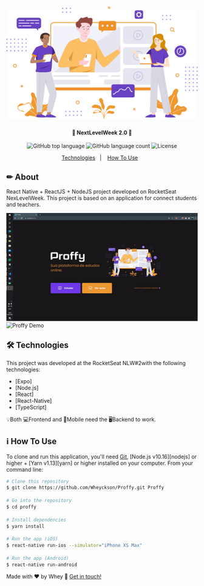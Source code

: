 <h1 align="center">
    <img alt="NextLevelWeek" title="#NextLevelWeek2" src="./assets/landing.svg" />
</h1>

<h4 align="center"> 
	🚀 NextLevelWeek 2.0 🚀 
</h4>

<p align="center">
	
  <img alt="GitHub top language" src="https://img.shields.io/github/languages/top/Wheyckson/prof.svg">

  <img alt="GitHub language count" src="https://img.shields.io/github/languages/count/Wheyckson/prof.svg">  

  <img alt="License" src="https://img.shields.io/badge/license-MIT-brightgreen">
   
</p>

<p align="center">
  <a href="#rocket-technologies">Technologies</a>&nbsp;&nbsp;&nbsp;|&nbsp;&nbsp;&nbsp;
  <a href="#information_source-how-to-use">How To Use</a>&nbsp;&nbsp;&nbsp;
</p>

## ✏ About
React Native + ReactJS + NodeJS project developed on RocketSeat NexLevelWeek. This project is based on an application for connect students and teachers.

<img src="./assets/web.gif" alt="Proffy Demo" width="600"/>
 <img src="./assets/mobile.gif" alt="Proffy Demo" height="320"/>

## 🛠 Technologies
This project was developed at the RocketSeat NLW#2with the following technologies:

- [Expo]
- [Node.js]
- [React]
- [React-Native]
- [TypeScript]

💡Both 💻Frontend and 📱Mobile need the 🖥Backend to work.

## :information_source: How To Use

To clone and run this application, you'll need [Git](https://git-scm.com), [Node.js v10.16][nodejs] or higher + [Yarn v1.13][yarn] or higher installed on your computer. From your command line:

```bash
# Clone this repository
$ git clone https://github.com/Wheyckson/Proffy.git Proffy

# Go into the repository
$ cd proffy

# Install dependencies
$ yarn install

# Run the app (iOS)
$ react-native run-ios --simulator="iPhone XS Max"

# Run the app (Android)
$ react-native run-android
```

Made with ♥ by Whey :wave: [Get in touch!](https://www.linkedin.com/in/wheyckson-lopes/)
